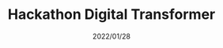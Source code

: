 ---
layout: ../../layouts/ProjectLayout.astro
title: Hackathon Digital Transformer
date: 2022/01/28
sumary: 
tags: 
  - challenge
  - hackathon
  - group project
value: 5
thumbnails: ~
rank: 1/3
coauthors:
  - William Debrandt
  - Antoine Aussant
  - Gwendal Larmet-Demenay
---